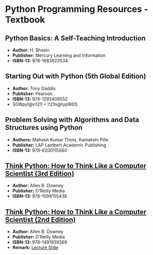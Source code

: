 # Python Programming Resources - Textbook
## Python Basics: A Self-Teaching Introduction
- **Author:** H. Bhasin
- **Publisher:** Mercury Learning and Information
- **ISBN-13:** 978-1683923534


## Starting Out with Python (5th Global Edition)
- **Author:** Tony Gaddis
- **Publisher:** Pearson
- **ISBN-13:** 978-1292408552
- S0Wpyt@n12!! + !!21n@typW0S

## Problem Solving with Algorithms and Data Structures using Python
- **Authors:** Mahesh Kumar Thota, Kamakshi Pille
- **Publisher:** LAP Lambert Academic Publishing
- **ISBN-13:** 978-6200115560


## [Think Python: How to Think Like a Computer Scientist (3rd Edition)](https://allendowney.github.io/ThinkPython/index.html)
- **Author:** Allen B. Downey
- **Publisher:** O'Reilly Media
- **ISBN-13:** 978-1098155438


## [Think Python: How to Think Like a Computer Scientist (2nd Edition)](https://greenteapress.com/wp/think-python-2e/)
- **Author:** Allen B. Downey
- **Publisher:** O'Reilly Media
- **ISBN-13:** 978-1491939369
- **Remark:** [Lecture Slide](https://www.cs.cornell.edu/courses/cs1110/2016sp/lectures/index.php.html)
